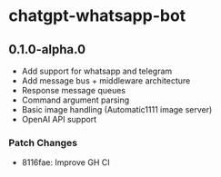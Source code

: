 # chatgpt-whatsapp-bot

## 0.1.0-alpha.0

- Add support for whatsapp and telegram
- Add message bus + middleware architecture
- Response message queues
- Command argument parsing
- Basic image handling (Automatic1111 image server)
- OpenAI API support

### Patch Changes

- 8116fae: Improve GH CI
